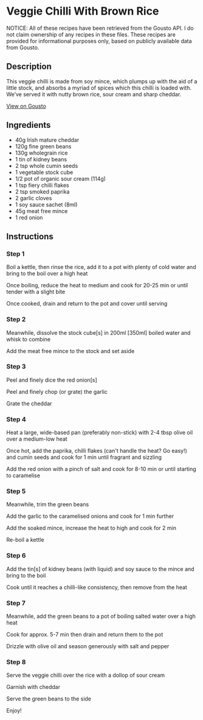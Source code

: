 # Veggie Chilli With Brown Rice 

NOTICE: All of these recipes have been retrieved from the Gousto API. I do not claim ownership of any recipes in these files. These recipes are provided for informational purposes only, based on publicly available data from Gousto.

## Description

This veggie chilli is made from soy mince, which plumps up with the aid of a little stock, and absorbs a myriad of spices which this chilli is loaded with. We’ve served it with nutty brown rice, sour cream and sharp cheddar.

[View on Gousto](https://www.gousto.co.uk/recipes/cookbook/veggie-chilli-with-brown-rice)

## Ingredients

- 40g Irish mature cheddar
- 120g fine green beans
- 130g wholegrain rice 
- 1 tin of kidney beans
- 2 tsp whole cumin seeds
- 1 vegetable stock cube
- 1/2 pot of organic sour cream (114g)
- 1 tsp fiery chilli flakes 
- 2 tsp smoked paprika 
- 2 garlic cloves
- 1 soy sauce sachet (8ml)
- 45g meat free mince
- 1 red onion

## Instructions


### Step 1

Boil a kettle, then rinse the rice, add it to a pot with plenty of cold water and bring to the boil over a high heat


Once boiling, reduce the heat to medium and cook for 20-25 min or until tender with a slight bite


Once cooked, drain and return to the pot and cover until serving


### Step 2

Meanwhile, dissolve the stock cube<span class="text-danger">[s]</span>&nbsp;in 200ml <span class="text-danger">[350ml]</span>&nbsp;boiled water and whisk to combine


Add the meat free mince to the stock and set aside&nbsp;


### Step 3

Peel and finely dice the red onion<span class="text-danger">[s]</span>


Peel and finely chop (or grate) the garlic


Grate the cheddar&nbsp;


### Step 4

Heat a large, wide-based pan (preferably non-stick) with 2-4 tbsp olive oil over a medium-low heat


Once hot, add the paprika, chilli flakes (can't handle the heat? Go easy!) and cumin seeds and cook for 1 min until fragrant and sizzling


Add the red onion with a pinch of salt and cook for 8-10 min or until starting to caramelise


### Step 5

Meanwhile, trim the green beans


Add the garlic to the caramelised onions and cook for 1 min further


Add the soaked mince, increase the heat to high and cook for 2 min


Re-boil a kettle&nbsp;


### Step 6

Add the tin<span class="text-danger">[s]</span>&nbsp;of kidney beans (with liquid) and soy sauce to the mince and bring to the boil


Cook until it reaches a chilli-like consistency, then remove from the heat


### Step 7

Meanwhile,&nbsp;add the green beans to a pot of boiling salted water over a high heat


Cook for approx. 5-7 min then drain and return them to the pot


Drizzle with olive oil and season generously with salt and pepper

### Step 8

Serve&nbsp;the veggie chilli over the rice with a dollop of sour cream


Garnish with cheddar


Serve the green beans to the side


Enjoy!


